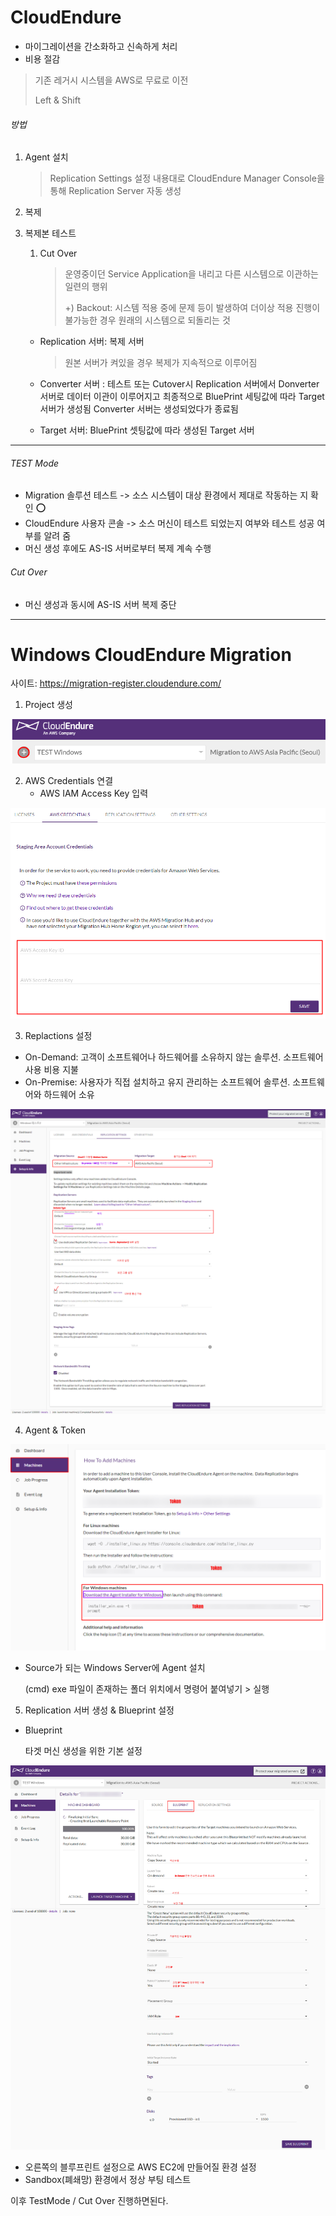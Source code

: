# CloudEndure

- 마이그레이션을 간소화하고 신속하게 처리
- 비용 절감

> 기존 레거시 시스템을 AWS로 무료로 이전
>
> Left & Shift



###### 방법

1. Agent 설치

   > Replication Settings 설정 내용대로 CloudEndure Manager Console을 통해 Replication Server 자동 생성

2. 복제

3. 복제본 테스트

   1. Cut Over

      > 운영중이던 Service Application을 내리고 다른 시스템으로 이관하는 일련의 행위 
      >
      > +) Backout: 시스템 적용 중에 문제 등이 발생하여 더이상 적용 진행이 불가능한 경우 원래의 시스템으로 되돌리는 것

   - Replication 서버: 복제 서버

     > 원본 서버가 켜있을 경우 복제가 지속적으로 이루어짐

   - Converter 서버 : 테스트 또는 Cutover시 Replication 서버에서 Donverter 서버로 데이터 이관이 이루어지고 최종적으로 BluePrint 세팅값에 따라 Target 서버가 생성됨 Converter 서버는 생성되었다가 종료됨

   - Target 서버: BluePrint 셋팅값에 따라 생성된 Target 서버




---



###### TEST Mode

- Migration 솔루션 테스트 -> 소스 시스템이 대상 환경에서 제대로 작동하는 지 확인 :o:
- CloudEndure 사용자 콘솔 -> 소스 머신이 테스트 되었는지 여부와 테스트 성공 여부를 알려 줌
- 머신 생성 후에도 AS-IS 서버로부터 복제 계속 수행

###### Cut Over

- 머신 생성과 동시에 AS-IS 서버 복제 중단

---

# Windows CloudEndure Migration

사이트: https://migration-register.cloudendure.com/

1. Project 생성

![image-20210223100146246](.\image\image-20210223100146246.png)



2. AWS Credentials 연결
   - AWS IAM Access Key 입력

![image-20210223100715433](.\image\image-20210223100715433.png)



3. Replactions 설정

- On-Demand: 고객이 소프트웨어나 하드웨어를 소유하지 않는 솔루션. 소프트웨어 사용 비용 지불
- On-Premise: 사용자가 직접 설치하고 유지 관리하는 소프트웨어 솔루션. 소프트웨어와 하드웨어 소유

![image-20210223112308555](.\image\image-20210223112308555.png)





4. Agent & Token

![image-20210223101603693](.\image\image-20210223101603693.png)

- Source가 되는 Windows Server에 Agent 설치

  (cmd) exe 파일이 존재하는 폴더 위치에서 명령어 붙여넣기 > 실행




5. Replication 서버 생성 & Blueprint 설정

- Blueprint

  타겟 머신 생성을 위한 기본 설정

![image-20210223174421157](.\image\image-20210223174421157.png)

- 오른쪽의 블루프린트 설정으로 AWS EC2에 만들어질 환경 설정
- Sandbox(폐쇄망) 환경에서 정상 부팅 테스트





이후 TestMode / Cut Over 진행하면된다.
